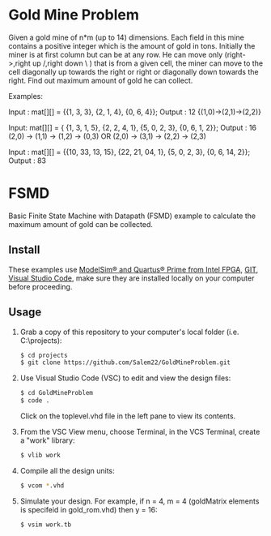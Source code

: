 # Gold Mine Problem

Given a gold mine of n*m (up to 14) dimensions. Each field in this mine contains a positive integer which is the amount of gold in tons. Initially the miner is at first column but can be at any row. He can move only (right->,right up /,right down \ ) that is from a given cell, the miner can move to the cell diagonally up towards the right or right or diagonally down towards the right. Find out maximum amount of gold he can collect.

Examples:

Input : mat[][] = {{1, 3, 3},
                   {2, 1, 4},
                  {0, 6, 4}};
Output : 12 
{(1,0)->(2,1)->(2,2)}

Input: mat[][] = { {1, 3, 1, 5},
                   {2, 2, 4, 1},
                   {5, 0, 2, 3},
                   {0, 6, 1, 2}};
Output : 16
(2,0) -> (1,1) -> (1,2) -> (0,3) OR
(2,0) -> (3,1) -> (2,2) -> (2,3)

Input : mat[][] = {{10, 33, 13, 15},
                  {22, 21, 04, 1},
                  {5, 0, 2, 3},
                  {0, 6, 14, 2}};
Output : 83
# FSMD
Basic Finite State Machine with Datapath (FSMD) example to calculate the maximum amount of gold can be collected.

## Install

These examples use [ModelSim&reg; and Quartus&reg; Prime from Intel FPGA](http://fpgasoftware.intel.com/?edition=lite), [GIT](https://git-scm.com/download/win), [Visual Studio Code](https://code.visualstudio.com/download), make sure they are installed locally on your computer before proceeding.

## Usage

1. Grab a copy of this repository to your computer's local folder (i.e. C:\projects):

    ```sh
    $ cd projects
    $ git clone https://github.com/Salem22/GoldMineProblem.git
    ```
2. Use Visual Studio Code (VSC) to edit and view the design files:

    ```sh
    $ cd GoldMineProblem
    $ code .
    ```
    Click on the toplevel.vhd file in the left pane to view its contents.
    
3. From the VSC View menu, choose Terminal, in the VCS Terminal, create a "work" library:

    ```sh
    $ vlib work
    ```
    
4. Compile all the design units:

    ```sh
    $ vcom *.vhd
    ```
    
5. Simulate your design. For example, if n = 4, m = 4 (goldMatrix elements is specifeid in gold_rom.vhd) then y = 16:

    ```sh
    $ vsim work.tb
    ```
